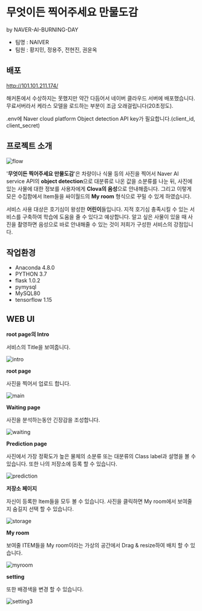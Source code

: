 # 무엇이든 찍어주세요 만물도감

by NAVER-AI-BURNING-DAY

- 팀명 : NAIVER
- 팀원 : 황지민, 정용주, 전현진, 권윤옥



## 배포

http://101.101.211.174/

해커톤에서 수상하지는 못했지만 약간 다듬어서 네이버 클라우드 서버에 배포했습니다. 무료서버라서 케라스 모델을 로드하는 부분이 조금 오래걸립니다(20초정도).

.env에 Naver cloud platform Object detection API key가 필요합니다.(client_id, client_secret)



## 프로젝트 소개

![flow](readme/flow.png)

'**무엇이든 찍어주세요 만물도감**'은 차량이나 식물 등의 사진을 찍어서 Naver AI service API의 **object detection**으로 대분류로 나온 값을 소분류를 나눈 뒤,  사진에 있는 사물에 대한 정보를 사용자에게 **Clova의 음성**으로 안내해줍니다. 그리고 이렇게 모은 수집함에서 Item들을 싸이월드의 **My room** 형식으로 꾸밀 수 있게 하였습니다.

서비스 사용 대상은 호기심이 왕성한 **어린이**들입니다. 지적 호기심 충족시킬 수 있는 서비스를 구축하여 학습에 도움을 줄 수 있다고 예상합니다. 알고 싶은 사물이 있을 때 사진을 촬영하면 음성으로 바로 안내해줄 수 있는 것이 저희가 구성한 서비스의 강점입니다.



## 작업환경

- Anaconda 4.8.0
- PYTHON 3.7
- flask 1.0.2
- pymysql
- MySQL80
- tensorflow 1.15



## WEB UI

**root page의 Intro**

서비스의 Title을 보여줍니다.

![intro](readme/intro.png)

**root page**

사진을 찍어서 업로드 합니다.

![main](readme/main.png)

**Waiting page**

사진을 분석하는동안 긴장감을 조성합니다.

![waiting](readme/waiting.png)

**Prediction page**

사진에서 가장 정확도가 높은 물체의 소분류 또는 대분류의 Class label과 설명을 볼 수 있습니다. 또한 나의 저장소에 등록 할 수 있습니다.

![prediction](readme/prediction.png)

**저장소 페이지**

자신이 등록한 Item들을 모두 볼 수 있습니다. 사진을 클릭하면 My room에서 보여줄지 숨길지 선택 할 수 있습니다.

![storage](readme/storage.png)

**My room**

보여줄 ITEM들을 My room이라는 가상의 공간에서 Drag & resize하여 배치 할 수 있습니다.

![myroom](readme/myroom.png)



**setting**

또한 배경색을 변경 할 수 있습니다.

![setting3](readme/setting3.png)